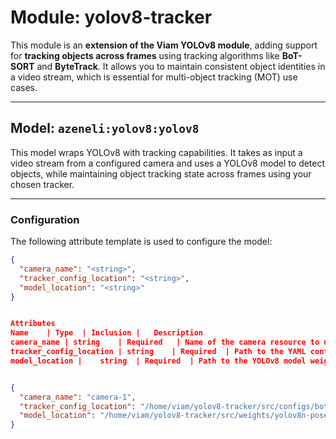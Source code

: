 # Module: yolov8-tracker

This module is an **extension of the Viam YOLOv8 module**, adding support for **tracking objects across frames** using tracking algorithms like **BoT-SORT** and **ByteTrack**. It allows you to maintain consistent object identities in a video stream, which is essential for multi-object tracking (MOT) use cases.

---

## Model: `azeneli:yolov8:yolov8`

This model wraps YOLOv8 with tracking capabilities. It takes as input a video stream from a configured camera and uses a YOLOv8 model to detect objects, while maintaining object tracking state across frames using your chosen tracker.

---

### Configuration

The following attribute template is used to configure the model:

```json
{
  "camera_name": "<string>",
  "tracker_config_location": "<string>",
  "model_location": "<string>"
}


Attributes
Name	| Type	| Inclusion |	Description
camera_name	| string	| Required	 | Name of the camera resource to use as the input stream
tracker_config_location | string	| Required	| Path to the YAML config file for the tracker (e.g. BoT-SORT, ByteTrack)
model_location |	string	| Required	| Path to the YOLOv8 model weights (e.g. .pt file for pose or object detection)


{
  "camera_name": "camera-1",
  "tracker_config_location": "/home/viam/yolov8-tracker/src/configs/botsort.yaml",
  "model_location": "/home/viam/yolov8-tracker/src/weights/yolov8n-pose.pt"
}


